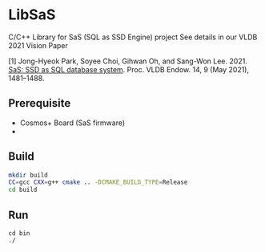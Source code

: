 # LibSaS

C/C++ Library for SaS (SQL as SSD Engine) project
See details in our VLDB 2021 Vision Paper

[1] Jong-Hyeok Park, Soyee Choi, Gihwan Oh, and Sang-Won Lee. 2021. [SaS: SSD as SQL database system](https://www.vldb.org/pvldb/vol14/p1481-lee.pdf). 
Proc. VLDB Endow. 14, 9 (May 2021), 1481–1488.

## Prerequisite 

- Cosmos+ Board (SaS firmware)
- 


## Build

```bash
mkdir build
CC=gcc CXX=g++ cmake .. -DCMAKE_BUILD_TYPE=Release
cd build
```

## Run

```
cd bin
./
```



